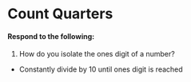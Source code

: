 # Count Quarters
#### Respond to the following:

1. How do you isolate the ones digit of a number?
  * Constantly divide by 10 until ones digit is reached
